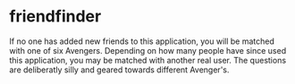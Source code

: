 # friendfinder

If no one has added new friends to this application, you will be matched with one of six Avengers. Depending on how many people have since used this application, you may be matched with another real user. The questions are deliberatly silly and geared towards different Avenger's.
